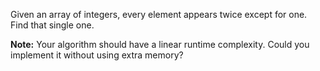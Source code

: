 Given an array of integers, every element appears twice except for one. Find that single one.

**Note:**
Your algorithm should have a linear runtime complexity. Could you implement it without using extra memory?
